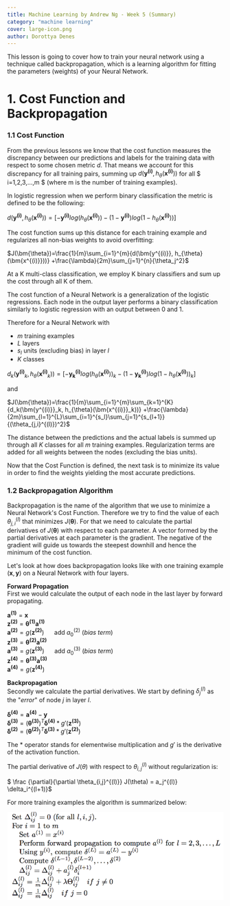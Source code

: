```yaml
---
title: Machine Learning by Andrew Ng - Week 5 (Summary)
category: "machine learning" 
cover: large-icon.png
author: Dorottya Denes
---
```

This lesson is going to cover how to train your neural network using a technique called backpropagation,
which is a learning algorithm for fitting the parameters (weights) of your Neural Network.
# 1. Cost Function and Backpropagation

### 1.1 Cost Function

From the previous lessons we know that the cost function measures the discrepancy between our predictions 
and labels for the training data with respect to some chosen metric $d$. That means we account for this discrepancy 
for all training pairs, summing up $d(\bm{y^{(i)}}, h_{\theta}(\bm{x^{(i)}}))$ for all $ i=1,2,3,...,m $
(where m is the number of training examples). 

In logistic regression when we perform binary classification the metric is defined to be the following: 

$d(\bm{y^{(i)}}, h_{\theta}(\bm{x^{(i)}}))=
[-\bm{y^{(i)}}log(h_{\theta}(\bm{x^{(i)}}))-(1-\bm{y^{(i)}})log(1-h_{\theta}(\bm{x^{(i)}}))]$

The cost function sums up this distance for each training example and regularizes all non-bias weights 
to avoid overfitting:

$J(\bm{\theta})=\frac{1}{m}\sum_{i=1}^{m}{d(\bm{y^{(i)}}, h_{\theta}(\bm{x^{(i)}}))}
+\frac{\lambda}{2m}\sum_{j=1}^{n}{\theta_j^2}$

At a K multi-class classification, we employ K binary classifiers and sum up the cost through all K of them.

The cost function of a Neural Network is a generalization of the logistic regressions. Each node
in the output layer performs a binary classification similarly to logistic regression
with an output between $0$ and $1$. 

Therefore for a Neural Network with
* $m$ training examples
* $L$ layers
* $s_l$ units (excluding bias) in layer $l$
* $K$ classes 

$d_k(\bm{y^{(i)}}_k, h_{\theta}(\bm{x^{(i)}}_k))=
[-\bm{y_k^{(i)}}log(h_{\theta}(\bm{x^{(i)}}))_k-(1-\bm{y_k^{(i)}})log(1-h_{\theta}(\bm{x^{(i)}}))_k]$

and

$J(\bm{\theta})=\frac{1}{m}\sum_{i=1}^{m}\sum_{k=1}^{K}{d_k(\bm{y^{(i)}}_k, h_{\theta}(\bm{x^{(i)}}_k))}
+\frac{\lambda}{2m}\sum_{l=1}^{L}\sum_{i=1}^{s_l}\sum_{j=1}^{s_{l+1}}{(\theta_{j,i}^{(l)})^2}$

The distance between the predictions and the actual labels is summed up through all $K$ classes for all 
$m$ training examples. Regularization terms are added for all weights between the nodes 
(excluding the bias units). 

Now that the Cost Function is defined, the next task is to minimize its value in order to find the weights
yielding the most accurate predictions.

### 1.2 Backpropagation Algorithm

Backpropagation is the name of the algorithm that we use to minimize a Neural Network's Cost Function. 
Therefore we try to find the value of each $\theta_{j,i}^{(l)}$ that minimizes $J(\bm{\theta})$. For that we need to 
calculate the partial derivatives of $J(\bm{\theta})$ with respect to each parameter. A vector
formed by the partial derivatives at each parameter is the gradient. The negative of the gradient will guide 
us towards the steepest downhill and hence the minimum of the cost function.



Let's look at how does backpropagation looks like with one training example $(\bm{x},\bm{y})$ on a 
Neural Network with four layers.

**Forward Propagation**
<br>
First we would calculate the output of each node in the last layer by forward propagating.

$\bm{a^{(1)}} = \bm{x}$
<br>
$\bm{z^{(2)}} = \bm{\theta^{(1)}} \bm{a^{(1)}}$ 
<br>
$\bm{a^{(2)}} = g(\bm{z^{(2)}})$ &nbsp;&nbsp;&nbsp;&nbsp; add $a_0^{(2)}$ (_bias term_)
<br>
$\bm{z^{(3)}} = \bm{\theta^{(2)}} \bm{a^{(2)}}$
<br>
$\bm{a^{(3)}} = g(\bm{z^{(3)}})$ &nbsp;&nbsp;&nbsp;&nbsp; add $a_0^{(3)}$ (_bias term_)
<br>
$\bm{z^{(4)}} = \bm{\theta^{(3)}} \bm{a^{(3)}}$
<br>
$\bm{a^{(4)}} = g(\bm{z^{(4)}})$ 

**Backpropagation**
<br>
Secondly we calculate the partial derivatives. We start by defining $\delta_j^{(l)}$ as the "*error*"
of node $j$ in layer $l$. 

$\bm{\delta^{(4)}} = \bm{a^{(4)}} - \bm{y}$
<br>
$\bm{\delta^{(3)}} = (\bm{\theta^{(3)}})^T \bm{\delta^{(4)}} * g'(\bm{z^{(3)}})$
<br>
$\bm{\delta^{(2)}} = (\bm{\theta^{(2)}})^T \bm{\delta^{(3)}} * g'(\bm{z^{(2)}})$

The $*$ operator stands for elementwise multiplication and $g'$ is the derivative of 
the activation function.

The partial derivative of $J(\theta)$ with respect to $\theta_{i,j}^{(l)}$ without regularization is:

$  \frac {\partial}{\partial \theta_{i,j}^{(l)}} J(\theta) = a_j^{(l)} \delta_i^{(l+1)}$

For more training examples the algorithm is summarized below:

![Backprop](BackProp.png)


